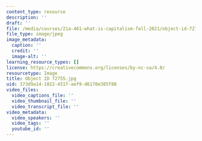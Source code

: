 ```yaml
---
content_type: resource
description: ''
draft: ''
file: /media/courses/21a-461-what-is-capitalism-fall-2021/object-id-72755.jpg
file_type: image/jpeg
image_metadata:
  caption: ''
  credit: ''
  image-alt: ''
learning_resource_types: []
license: https://creativecommons.org/licenses/by-nc-sa/4.0/
resourcetype: Image
title: Object ID 72755.jpg
uid: 373d9a14-1022-451f-aef9-d6170e385f88
video_files:
  video_captions_file: ''
  video_thumbnail_file: ''
  video_transcript_file: ''
video_metadata:
  video_speakers: ''
  video_tags: ''
  youtube_id: ''
---
```

